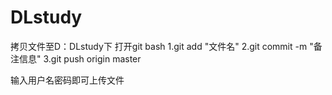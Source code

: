 # DLstudy

拷贝文件至D：DLstudy下
打开git bash
1.git add "文件名"
2.git commit -m "备注信息"
3.git push origin master

输入用户名密码即可上传文件
